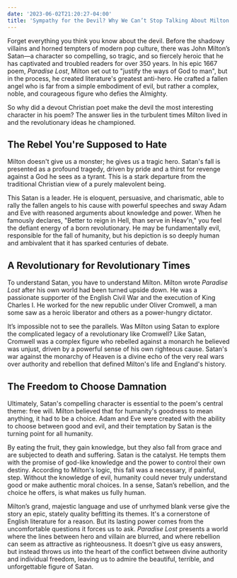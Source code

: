 ```yaml
---
date: '2023-06-02T21:20:27-04:00'
title: 'Sympathy for the Devil? Why We Can’t Stop Talking About Milton’s Satan'
---
```


Forget everything you think you know about the devil. Before the shadowy villains and horned tempters of modern pop culture, there was John Milton’s Satan—a character so compelling, so tragic, and so fiercely heroic that he has captivated and troubled readers for over 350 years. In his epic 1667 poem, *Paradise Lost*, Milton set out to "justify the ways of God to man", but in the process, he created literature's greatest anti-hero. He crafted a fallen angel who is far from a simple embodiment of evil, but rather a complex, noble, and courageous figure who defies the Almighty.

So why did a devout Christian poet make the devil the most interesting character in his poem? The answer lies in the turbulent times Milton lived in and the revolutionary ideas he championed.

## The Rebel You're Supposed to Hate

Milton doesn't give us a monster; he gives us a tragic hero. Satan's fall is presented as a profound tragedy, driven by pride and a thirst for revenge against a God he sees as a tyrant. This is a stark departure from the traditional Christian view of a purely malevolent being.

This Satan is a leader. He is eloquent, persuasive, and charismatic, able to rally the fallen angels to his cause with powerful speeches and sway Adam and Eve with reasoned arguments about knowledge and power. When he famously declares, "Better to reign in Hell, than serve in Heav'n," you feel the defiant energy of a born revolutionary. He may be fundamentally evil, responsible for the fall of humanity, but his depiction is so deeply human and ambivalent that it has sparked centuries of debate.

## A Revolutionary for Revolutionary Times

To understand Satan, you have to understand Milton. Milton wrote *Paradise Lost* after his own world had been turned upside down. He was a passionate supporter of the English Civil War and the execution of King Charles I. He worked for the new republic under Oliver Cromwell, a man some saw as a heroic liberator and others as a power-hungry dictator.

It’s impossible not to see the parallels. Was Milton using Satan to explore the complicated legacy of a revolutionary like Cromwell? Like Satan, Cromwell was a complex figure who rebelled against a monarch he believed was unjust, driven by a powerful sense of his own righteous cause. Satan's war against the monarchy of Heaven is a divine echo of the very real wars over authority and rebellion that defined Milton's life and England's history.

## The Freedom to Choose Damnation

Ultimately, Satan's compelling character is essential to the poem's central theme: free will. Milton believed that for humanity's goodness to mean anything, it had to be a choice. Adam and Eve were created with the ability to choose between good and evil, and their temptation by Satan is the turning point for all humanity.

By eating the fruit, they gain knowledge, but they also fall from grace and are subjected to death and suffering. Satan is the catalyst. He tempts them with the promise of god-like knowledge and the power to control their own destiny. According to Milton's logic, this fall was a necessary, if painful, step. Without the knowledge of evil, humanity could never truly understand good or make authentic moral choices. In a sense, Satan’s rebellion, and the choice he offers, is what makes us fully human.

Milton’s grand, majestic language and use of unrhymed blank verse give the story an epic, stately quality befitting its themes. It's a cornerstone of English literature for a reason. But its lasting power comes from the uncomfortable questions it forces us to ask. *Paradise Lost* presents a world where the lines between hero and villain are blurred, and where rebellion can seem as attractive as righteousness. It doesn't give us easy answers, but instead throws us into the heart of the conflict between divine authority and individual freedom, leaving us to admire the beautiful, terrible, and unforgettable figure of Satan.